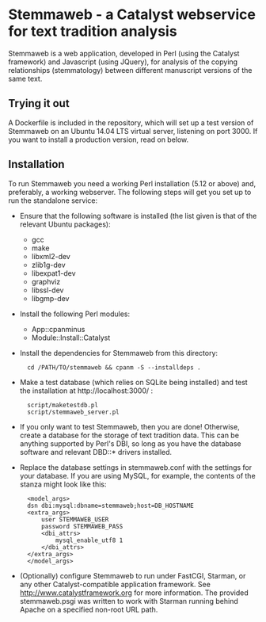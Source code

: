 
Stemmaweb - a Catalyst webservice for text tradition analysis
=============================================================

Stemmaweb is a web application, developed in Perl (using the Catalyst framework) and Javascript (using JQuery), for analysis of the copying relationships (stemmatology) between different manuscript versions of the same text.

Trying it out
------------
A Dockerfile is included in the repository, which will set up a test version of Stemmaweb on an Ubuntu 14.04 LTS virtual server, listening on port 3000. If you want to install a production version, read on below.

Installation 
------------

To run Stemmaweb you need a working Perl installation (5.12 or above)
and, preferably, a working webserver. The following steps will get you
set up to run the standalone service:

* Ensure that the following software is installed (the list given is that of the relevant Ubuntu packages):
  * gcc
  * make
  * libxml2-dev
  * zlib1g-dev
  * libexpat1-dev
  * graphviz
  * libssl-dev
  * libgmp-dev
* Install the following Perl modules:
  * App::cpanminus
  * Module::Install::Catalyst
* Install the dependencies for Stemmaweb from this directory: 

		cd /PATH/TO/stemmaweb && cpanm -S --installdeps .
* Make a test database (which relies on SQLite being installed) and test the installation at http://localhost:3000/ :

		script/maketestdb.pl
		script/stemmaweb_server.pl
* If you only want to test Stemmaweb, then you are done! Otherwise, create a database for the storage of text tradition data. This can be anything supported by Perl's DBI, so long as you have the database software and relevant DBD::* drivers installed.
* Replace the database settings in stemmaweb.conf with the settings for your database. If you are using MySQL, for example, the contents of the <Model Directory> stanza might look like this:

		<model_args>
		dsn dbi:mysql:dbname=stemmaweb;host=DB_HOSTNAME
		<extra_args>
			user STEMMAWEB_USER
			password STEMMAWEB_PASS
			<dbi_attrs>
				mysql_enable_utf8 1
			</dbi_attrs>
		</extra_args>
		</model_args>
		
* (Optionally) configure Stemmaweb to run under FastCGI, Starman, or any other Catalyst-compatible application framework. See http://www.catalystframework.org for more information. The provided stemmaweb.psgi was written to work with Starman running behind Apache on a specified non-root URL path.
